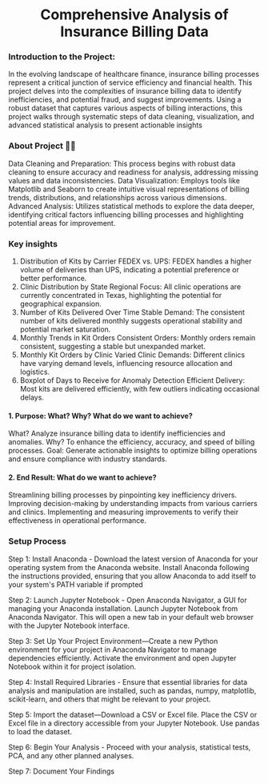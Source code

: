
<h1 align="center">Comprehensive Analysis of Insurance Billing Data

### Introduction to the Project:
In the evolving landscape of healthcare finance, insurance billing processes represent a critical junction of service efficiency and financial health. This project delves into the complexities of insurance billing data to identify inefficiencies, and potential fraud, and suggest improvements. Using a robust dataset that captures various aspects of billing interactions, this project walks through systematic steps of data cleaning, visualization, and advanced statistical analysis to present actionable insights
   
### About Project 👨‍💻
Data Cleaning and Preparation: This process begins with robust data cleaning to ensure accuracy and readiness for analysis, addressing missing values and data inconsistencies.
Data Visualization: Employs tools like Matplotlib and Seaborn to create intuitive visual representations of billing trends, distributions, and relationships across various dimensions.
Advanced Analysis: Utilizes statistical methods to explore the data deeper, identifying critical factors influencing billing processes and highlighting potential areas for improvement.

### Key insights
1. Distribution of Kits by Carrier
FEDEX vs. UPS: FEDEX handles a higher volume of deliveries than UPS, indicating a potential preference or better performance.
2. Clinic Distribution by State
Regional Focus: All clinic operations are currently concentrated in Texas, highlighting the potential for geographical expansion.
3. Number of Kits Delivered Over Time
Stable Demand: The consistent number of kits delivered monthly suggests operational stability and potential market saturation.
4. Monthly Trends in Kit Orders
Consistent Orders: Monthly orders remain consistent, suggesting a stable but unexpanded market.
5. Monthly Kit Orders by Clinic
Varied Clinic Demands: Different clinics have varying demand levels, influencing resource allocation and logistics.
6. Boxplot of Days to Receive for Anomaly Detection
Efficient Delivery: Most kits are delivered efficiently, with few outliers indicating occasional delays.
  
#### 1. Purpose: What? Why? What do we want to achieve?
What? Analyze insurance billing data to identify inefficiencies and anomalies.
Why? To enhance the efficiency, accuracy, and speed of billing processes.
Goal: Generate actionable insights to optimize billing operations and ensure compliance with industry standards.

#### 2. End Result: What do we want to achieve?
Streamlining billing processes by pinpointing key inefficiency drivers.
Improving decision-making by understanding impacts from various carriers and clinics.
Implementing and measuring improvements to verify their effectiveness in operational performance.

### Setup Process

Step 1: Install Anaconda - Download the latest version of Anaconda for your operating system from the Anaconda website. Install Anaconda following the instructions provided, ensuring that you allow Anaconda to add itself to your system's PATH variable if prompted
  
Step 2: Launch Jupyter Notebook - Open Anaconda Navigator, a GUI for managing your Anaconda installation. Launch Jupyter Notebook from Anaconda Navigator. This will open a new tab in your default web browser with the Jupyter Notebook interface.
  
Step 3: Set Up Your Project Environment—Create a new Python environment for your project in Anaconda Navigator to manage dependencies efficiently. Activate the environment and open Jupyter Notebook within it for project isolation.

Step 4: Install Required Libraries - Ensure that essential libraries for data analysis and manipulation are installed, such as pandas, numpy, matplotlib, scikit-learn, and others that might be relevant to your project.

Step 5: Import the dataset—Download a CSV or Excel file. Place the CSV or Excel file in a directory accessible from your Jupyter Notebook. Use pandas to load the dataset.

Step 6:  Begin Your Analysis - Proceed with your analysis, statistical tests, PCA, and any other planned analyses.

Step 7: Document Your Findings

